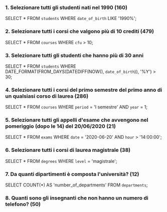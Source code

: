 ### 1. Selezionare tutti gli studenti nati nel 1990 (160)
SELECT * FROM `students` WHERE `date_of_birth` LIKE '1990%';


### 2. Selezionare tutti i corsi che valgono più di 10 crediti (479)
SELECT * FROM `courses` WHERE `cfu` > 10;


### 3. Selezionare tutti gli studenti che hanno più di 30 anni  
SELECT * FROM `students` WHERE DATE_FORMAT(FROM_DAYS(DATEDIFF(NOW(), `date_of_birth`)), '%Y') > 30;


### 4. Selezionare tutti i corsi del primo semestre del primo anno di un qualsiasi corso di laurea (286)  
SELECT * FROM `courses` WHERE `period` = 'I semestre' AND `year` = 1;



### 5. Selezionare tutti gli appelli d'esame che avvengono nel pomeriggio (dopo le 14) del 20/06/2020 (21)  
SELECT * FROM `exams` WHERE `date` = '2020-06-20' AND `hour` > '14:00:00';


### 6. Selezionare tutti i corsi di laurea magistrale (38)  
SELECT * FROM `degrees` WHERE `level` = 'magistrale';



### 7. Da quanti dipartimenti è composta l'università? (12)  
SELECT COUNT(*) AS 'number_of_departments' FROM `departments`;



### 8. Quanti sono gli insegnanti che non hanno un numero di telefono? (50)  